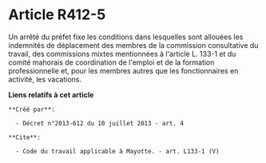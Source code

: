 # Article R412-5

Un arrêté du préfet fixe les conditions dans lesquelles sont allouées les indemnités de déplacement des membres de la
commission consultative du travail, des commissions mixtes mentionnées à l'article L. 133-1 et du comité mahorais de
coordination de l'emploi et de la formation professionnelle et, pour les membres autres que les fonctionnaires en activité,
les vacations.

**Liens relatifs à cet article**

	**Créé par**:

	  - Décret n°2013-612 du 10 juillet 2013 - art. 4

	**Cite**:

	  - Code du travail applicable à Mayotte. - art. L133-1 (V)

